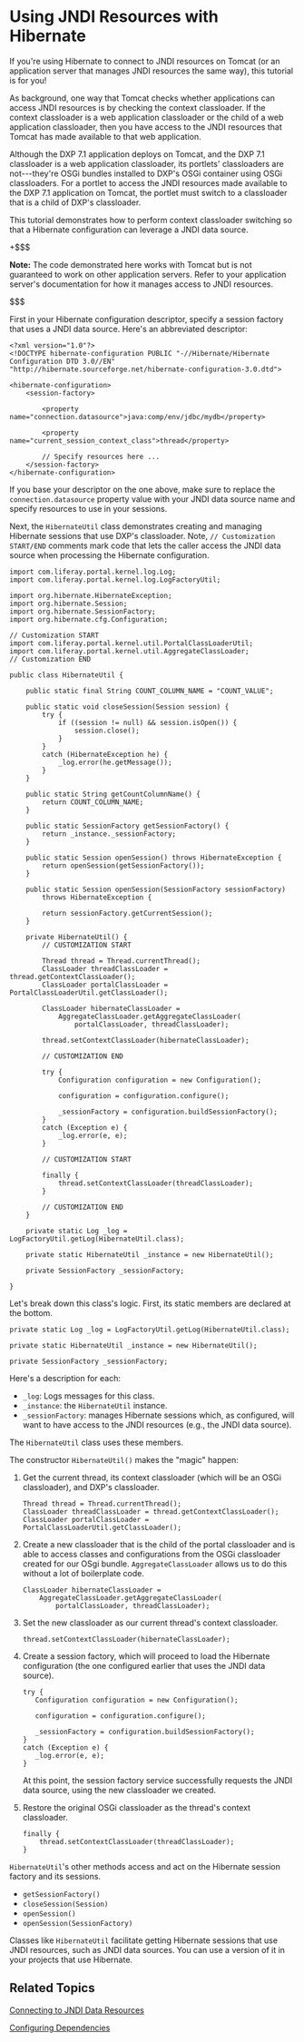 # Using JNDI Resources with Hibernate [](id=using-jndi-resources-with-hibernate)

If you're using Hibernate to connect to JNDI resources on Tomcat (or an
application server that manages JNDI resources the same way), this tutorial is
for you!

As background, one way that Tomcat checks whether applications can access JNDI
resources is by checking the context classloader. If the context classloader is
a web application classloader or the child of a web application classloader,
then you have access to the JNDI resources that Tomcat has made available to
that web application.

Although the DXP 7.1 application deploys on Tomcat, and the DXP 7.1 classloader
is a web application classloader, its portlets' classloaders are not---they're
OSGi bundles installed to DXP's OSGi container using OSGi classloaders. For a
portlet to access the JNDI resources made available to the DXP 7.1 application
on Tomcat, the portlet must switch to a classloader that is a child of DXP's
classloader.

This tutorial demonstrates how to perform context classloader switching so that
a Hibernate configuration can leverage a JNDI data source.

+$$$

**Note:** The code demonstrated here works with Tomcat but is not guaranteed to
work on other application servers. Refer to your application server's
documentation for how it manages access to JNDI resources.

$$$

First in your Hibernate configuration descriptor, specify a session factory that
uses a JNDI data source. Here's an abbreviated descriptor:

    <?xml version="1.0"?>
    <!DOCTYPE hibernate-configuration PUBLIC "-//Hibernate/Hibernate Configuration DTD 3.0//EN" "http://hibernate.sourceforge.net/hibernate-configuration-3.0.dtd">

    <hibernate-configuration>
        <session-factory>

            <property name="connection.datasource">java:comp/env/jdbc/mydb</property>

            <property name="current_session_context_class">thread</property>

            // Specify resources here ...
        </session-factory>
    </hibernate-configuration>

If you base your descriptor on the one above, make sure to replace the
`connection.datasource` property value with your JNDI data source name and
specify resources to use in your sessions.

Next, the `HibernateUtil` class demonstrates creating and managing Hibernate
sessions that use DXP's classloader. Note, `// Customization START/END` comments
mark code that lets the caller access the JNDI data source when processing the
Hibernate configuration.

    import com.liferay.portal.kernel.log.Log;
    import com.liferay.portal.kernel.log.LogFactoryUtil;

    import org.hibernate.HibernateException;
    import org.hibernate.Session;
    import org.hibernate.SessionFactory;
    import org.hibernate.cfg.Configuration;

    // Customization START
    import com.liferay.portal.kernel.util.PortalClassLoaderUtil;
    import com.liferay.portal.kernel.util.AggregateClassLoader;
    // Customization END

    public class HibernateUtil {

        public static final String COUNT_COLUMN_NAME = "COUNT_VALUE";

        public static void closeSession(Session session) {
            try {
                if ((session != null) && session.isOpen()) {
                    session.close();
                }
            }
            catch (HibernateException he) {
                _log.error(he.getMessage());
            }
        }

        public static String getCountColumnName() {
            return COUNT_COLUMN_NAME;
        }

        public static SessionFactory getSessionFactory() {
            return _instance._sessionFactory;
        }

        public static Session openSession() throws HibernateException {
            return openSession(getSessionFactory());
        }

        public static Session openSession(SessionFactory sessionFactory)
            throws HibernateException {

            return sessionFactory.getCurrentSession();
        }

        private HibernateUtil() {
            // CUSTOMIZATION START

            Thread thread = Thread.currentThread();
            ClassLoader threadClassLoader = thread.getContextClassLoader();
            ClassLoader portalClassLoader = PortalClassLoaderUtil.getClassLoader();

            ClassLoader hibernateClassLoader =
                AggregateClassLoader.getAggregateClassLoader(
                    portalClassLoader, threadClassLoader);

            thread.setContextClassLoader(hibernateClassLoader);

            // CUSTOMIZATION END

            try {
                Configuration configuration = new Configuration();

                configuration = configuration.configure();

                _sessionFactory = configuration.buildSessionFactory();
            }
            catch (Exception e) {
                _log.error(e, e);
            }

            // CUSTOMIZATION START

            finally {
                thread.setContextClassLoader(threadClassLoader);
            }

            // CUSTOMIZATION END
        }

        private static Log _log = LogFactoryUtil.getLog(HibernateUtil.class);

        private static HibernateUtil _instance = new HibernateUtil();

        private SessionFactory _sessionFactory;

    }

Let's break down this class's logic. First, its static members are declared at
the bottom.

    private static Log _log = LogFactoryUtil.getLog(HibernateUtil.class);

    private static HibernateUtil _instance = new HibernateUtil();

    private SessionFactory _sessionFactory;

Here's a description for each:

-   `_log`: Logs messages for this class.
-   `_instance`: the `HibernateUtil` instance.
-   `_sessionFactory`: manages Hibernate sessions which, as configured, will
    want to have access to the JNDI resources (e.g., the JNDI data source).

The `HibernateUtil` class uses these members.

The constructor `HibernateUtil()` makes the "magic" happen:

1.  Get the current thread, its context classloader (which will be an OSGi
    classloader), and DXP's classloader.

        Thread thread = Thread.currentThread();
        ClassLoader threadClassLoader = thread.getContextClassLoader();
        ClassLoader portalClassLoader = PortalClassLoaderUtil.getClassLoader();

2.  Create a new classloader that is the child of the portal classloader and
    is able to access classes and configurations from the OSGi classloader
    created for our OSgi bundle. `AggregateClassLoader` allows us to do this
    without a lot of boilerplate code.

        ClassLoader hibernateClassLoader =
            AggregateClassLoader.getAggregateClassLoader(
                portalClassLoader, threadClassLoader);

2.  Set the new classloader as our current thread's context classloader.

        thread.setContextClassLoader(hibernateClassLoader);

3.  Create a session factory, which will proceed to load the Hibernate
    configuration (the one configured earlier that uses the JNDI data source).

        try {
           Configuration configuration = new Configuration();

           configuration = configuration.configure();

           _sessionFactory = configuration.buildSessionFactory();
        }
        catch (Exception e) {
           _log.error(e, e);
        }

    At this point, the session factory service successfully requests the JNDI
    data source, using the new classloader we created.

4.  Restore the original OSGi classloader as the thread's context classloader.

        finally {
            thread.setContextClassLoader(threadClassLoader);
        }

`HibernateUtil`'s other methods access and act on the Hibernate session factory
and its sessions.

-  `getSessionFactory()`
-  `closeSession(Session)`
-  `openSession()`
-  `openSession(SessionFactory)`

Classes like `HibernateUtil` facilitate getting Hibernate sessions that use JNDI
resources, such as JNDI data sources. You can use a version of it in your
projects that use Hibernate.

## Related Topics [](id=related-topics)

[Connecting to JNDI Data Resources](/develop/tutorials/-/knowledge_base/7-1/connecting-to-data-sources-using-jndi)

[Configuring Dependencies](/develop/tutorials/-/knowledge_base/7-1/configuring-dependencies)
